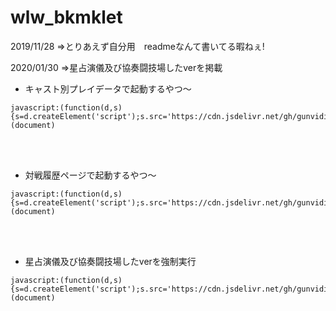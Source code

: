 # wlw_bkmklet

2019/11/28
⇒とりあえず自分用　readmeなんて書いてる暇ねぇ!

2020/01/30
⇒星占演儀及び協奏闘技場したverを掲載

* キャスト別プレイデータで起動するやつ～
```
javascript:(function(d,s){s=d.createElement('script');s.src='https://cdn.jsdelivr.net/gh/gunvidia/wlw_bkmklet/cast_score.js';d.body.appendChild(s);})(document)
```
<br><br>
* 対戦履歴ページで起動するやつ～
```
javascript:(function(d,s){s=d.createElement('script');s.src='https://cdn.jsdelivr.net/gh/gunvidia/wlw_bkmklet/match_rslt.js';d.body.appendChild(s);})(document)
```

<br><br>
* 星占演儀及び協奏闘技場したverを強制実行
```
javascript:(function(d,s){s=d.createElement('script');s.src='https://cdn.jsdelivr.net/gh/gunvidia/wlw_bkmklet@f8a3a1f/match_rslt.js';d.body.appendChild(s);})(document)
```
